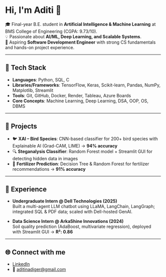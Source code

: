 <!--
**aditi-nadiger/aditi-nadiger** is a ✨ _special_ ✨ repository because its `README.md` (this file) appears on your GitHub profile.

Here are some ideas to get you started:

- 🔭 I’m currently working on ...
- 🌱 I’m currently learning ...
- 👯 I’m looking to collaborate on ...
- 🤔 I’m looking for help with ...
- 💬 Ask me about ...
- 📫 How to reach me: ...
- 😄 Pronouns: ...
- ⚡ Fun fact: ...
-->
# Hi, I'm Aditi 👋

🎓 Final-year B.E. student in **Artificial Intelligence & Machine Learning** at BMS College of Engineering (CGPA: 9.73/10).  
💡 Passionate about **AI/ML, Deep Learning, and Scalable Systems**.  
🚀 Aspiring **Software Development Engineer** with strong CS fundamentals and hands-on project experience.  

---

## 🔧 Tech Stack
- **Languages**: Python, SQL, C  
- **Libraries/Frameworks**: TensorFlow, Keras, Scikit-learn, Pandas, NumPy, Matplotlib, Streamlit  
- **Tools**: Git, GitHub, Docker, Render, Tableau, Azure Boards  
- **Core Concepts**: Machine Learning, Deep Learning, DSA, OOP, OS, DBMS  

---

## 📌 Projects
- 🐦 **XAI – Bird Species**: CNN-based classifier for 200+ bird species with Explainable AI (Grad-CAM, LIME) → **94% accuracy**  
- 🔍 **Steganalysis Classifier**: Random Forest model + Streamlit GUI for detecting hidden data in images  
- 🌱 **Fertilizer Prediction**: Decision Tree & Random Forest for fertilizer recommendations → **91% accuracy**  

---

## 💼 Experience
- **Undergraduate Intern @ Dell Technologies (2025)**  
  Built a multi-agent LLM chatbot using LLaMA, LangChain, LangGraph; integrated SQL & PDF data; scaled with Dell-hosted GenAI.  

- **Data Science Intern @ ArkaShine Innovations (2024)**  
  Soil quality prediction (AdaBoost, multivariate regression), deployed with Streamlit GUI → **R²: 0.86**  


---

## 🌐 Connect with me
- [LinkedIn](https://www.linkedin.com/in/aditi-nadiger-2b2193244/)
- 📧 aditinadiger@gmail.com  
